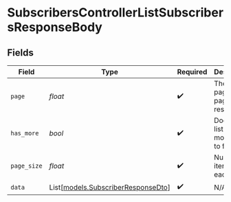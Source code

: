 # SubscribersControllerListSubscribersResponseBody


## Fields

| Field                                                                    | Type                                                                     | Required                                                                 | Description                                                              |
| ------------------------------------------------------------------------ | ------------------------------------------------------------------------ | ------------------------------------------------------------------------ | ------------------------------------------------------------------------ |
| `page`                                                                   | *float*                                                                  | :heavy_check_mark:                                                       | The current page of the paginated response                               |
| `has_more`                                                               | *bool*                                                                   | :heavy_check_mark:                                                       | Does the list have more items to fetch                                   |
| `page_size`                                                              | *float*                                                                  | :heavy_check_mark:                                                       | Number of items on each page                                             |
| `data`                                                                   | List[[models.SubscriberResponseDto](../models/subscriberresponsedto.md)] | :heavy_check_mark:                                                       | N/A                                                                      |